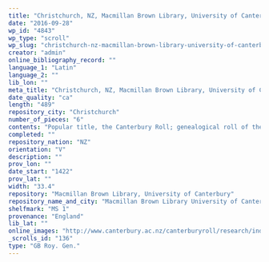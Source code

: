 ```yaml
---
title: "Christchurch, NZ, Macmillan Brown Library, University of Canterbury, MS 1"
date: "2016-09-28"
wp_id: "4843"
wp_type: "scroll"
wp_slug: "christchurch-nz-macmillan-brown-library-university-of-canterbury-ms-1"
creator: "admin"
online_bibliography_record: ""
language_1: "Latin"
language_2: ""
lib_lon: ""
meta_title: "Christchurch, NZ, Macmillan Brown Library, University of Canterbury, MS 1"
date_quality: "ca"
length: "489"
repository_city: "Christchurch"
number_of_pieces: "6"
contents: "Popular title, the Canterbury Roll; genealogical roll of the kings of England from Noah to Edward IV"
completed: ""
repository_nation: "NZ"
orientation: "V"
description: ""
prov_lon: ""
date_start: "1422"
prov_lat: ""
width: "33.4"
repository: "Macmillan Brown Library, University of Canterbury"
repository_name_and_city: "Macmillan Brown Library University of Canterbury, Christchurch NZ"
shelfmark: "MS 1"
provenance: "England"
lib_lat: ""
online_images: "http://www.canterbury.ac.nz/canterburyroll/research/index.shtml"
_scrolls_id: "136"
type: "GB Roy. Gen."
---
```



